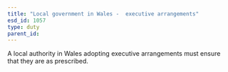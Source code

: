 ```yaml
---
title: "Local government in Wales -  executive arrangements"
esd_id: 1057
type: duty
parent_id:  
---
```


A local authority in Wales adopting executive arrangements must ensure that they are as prescribed.

